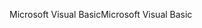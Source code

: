 <span data-ttu-id="a9f7d-101">Microsoft Visual Basic</span><span class="sxs-lookup"><span data-stu-id="a9f7d-101">Microsoft Visual Basic</span></span>